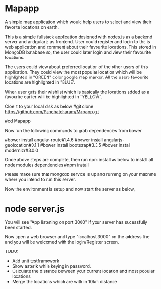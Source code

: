 # Mapapp
A simple map application which would help users to select and view their favorite locations on earth.

This is a simple fullstack application designed with nodes.js as a backend server and andgularjs as frontend. User could register and login to the is web application and comment about their favourite locations. This stored in MongoDB batabase so, the user could later login and view their favourite locations.

The users could view about preferred location of the other users of this application. They could view the most popular location which will be highlighted in "GREEN" color google map marker. All the users favourite locations are highlighted in "BLUE'.

When user gets their wishlist which is basically the locations added as a favourite earlier will be highlighted in "YELLOW".


Cloe it to your local disk as below
#git clone https://github.com/Panchatcharam/Mapapp.git

#cd Mapapp

Now run the following commands to grab dependencies from bower

#bower install angular-route#1.4.6
#bower install angularjs-geolocation#0.1.1
#bower install bootstrap#3.3.5
#bower install modernizr#3.0.0

Once above steps are complete, then run npm install as below to install all node modules dependencies
#npm install

Please make sure that mongodb service is up and running on your machine where you intend to run this server.


Now the environment is setup and now start the server as below,
# node server.js

You will see "App listening on port 3000" if your server has sucessfully been started.

Now open a web browser and type "localhost:3000" on the address line and you will be welcomed with the login/Register screen.


TODO:
* Add unit testframework
* Show asterik while keying in password.
* Calculate the distance between your current location and most popular locations
* Merge the locations which are with in 10km distance
